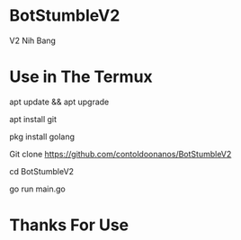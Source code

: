 # BotStumbleV2
V2 Nih Bang
# Use in The Termux
apt update && apt upgrade

apt install git

pkg install golang

Git clone https://github.com/contoldoonanos/BotStumbleV2

cd BotStumbleV2

go run main.go
# Thanks For Use

